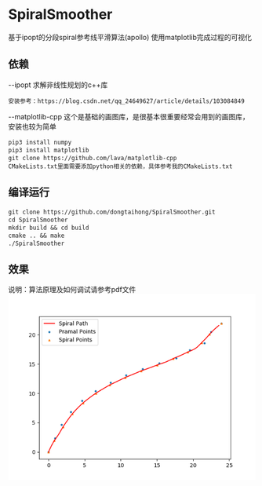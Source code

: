 # SpiralSmoother
基于ipopt的分段spiral参考线平滑算法(apollo) 
使用matplotlib完成过程的可视化
## 依赖
--ipopt
求解非线性规划的c++库
```shell
安装参考：https://blog.csdn.net/qq_24649627/article/details/103084849
```
--matplotlib-cpp
    这个是基础的画图库，是很基本很重要经常会用到的画图库，安装也较为简单
```shell
pip3 install numpy
pip3 install matplotlib
git clone https://github.com/lava/matplotlib-cpp
CMakeLists.txt里面需要添加python相关的依赖，具体参考我的CMakeLists.txt
```
## 编译运行
```shell
git clone https://github.com/dongtaihong/SpiralSmoother.git
cd SpiralSmoother
mkdir build && cd build
cmake .. && make
./SpiralSmoother
```
## 效果
说明：算法原理及如何调试请参考pdf文件
![image](./result_image/spiral.png)